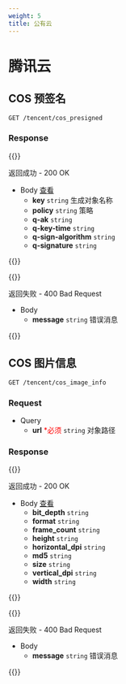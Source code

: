 ```yaml
---
weight: 5
title: 公有云
---
```


# 腾讯云

## COS 预签名

```
GET /tencent/cos_presigned
```

### Response

{{<hint info>}}

返回成功 - 200 OK

- Body [查看](https://cloud.tencent.com/document/product/436/14690)
    - **key** `string` 生成对象名称
    - **policy** `string` 策略
    - **q-ak** `string`
    - **q-key-time** `string`
    - **q-sign-algorithm** `string`
    - **q-signature** `string`

{{</hint>}}

{{<hint danger>}}

返回失败 - 400 Bad Request

- Body
    - **message** `string` 错误消息

{{</hint>}}

## COS 图片信息

```
GET /tencent/cos_image_info
```

### Request

- Query
    - **url** <font color="red">*必须</font> `string` 对象路径

### Response

{{<hint info>}}

返回成功 - 200 OK

- Body [查看](https://cloud.tencent.com/document/product/460/6927)
    - **bit_depth** `string`
    - **format** `string`
    - **frame_count** `string`
    - **height** `string`
    - **horizontal_dpi** `string`
    - **md5** `string`
    - **size** `string`
    - **vertical_dpi** `string`
    - **width** `string`

{{</hint>}}

{{<hint danger>}}

返回失败 - 400 Bad Request

- Body
    - **message** `string` 错误消息

{{</hint>}}
